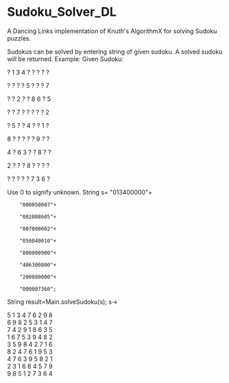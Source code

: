 Sudoku_Solver_DL
================

A Dancing Links implementation of Knuth's AlgorithmX for solving Sudoku puzzles.

Sudokus can be solved by entering string of given sudoku.  A solved sudoku will be returned.
Example:
Given Sudoku:


?       1       3       4       ?       ?       ?       ?       ?

?       ?       ?       ?       5       ?       ?       ?       7

?       ?       2       ?       ?       8       6       ?       5

?       ?       7       ?       ?       ?       ?       ?       2

?       5       ?       ?       4       ?       ?       1       ?

8       ?       ?       ?       ?       ?       9       ?       ?

4       ?       6       3       ?       ?       8       ?       ?

2       ?       ?       ?       8       ?       ?       ?       ?

?       ?       ?       ?       ?       7       3       6       ?


Use 0 to signify unknown.
String s=	"013400000"+

		"000050007"+

		"002008605"+

		"007000002"+

		"050040010"+

		"800000900"+

		"406300800"+

		"200080000"+

		"000007360";


String result=Main.solveSudoku(s);
s->

5	1	3	4	7	6	2	9	8	
6	9	8	2	5	3	1	4	7	
7	4	2	9	1	8	6	3	5	
1	6	7	5	3	9	4	8	2	
3	5	9	8	4	2	7	1	6	
8	2	4	7	6	1	9	5	3	
4	7	6	3	9	5	8	2	1	
2	3	1	6	8	4	5	7	9	
9	8	5	1	2	7	3	6	4	
